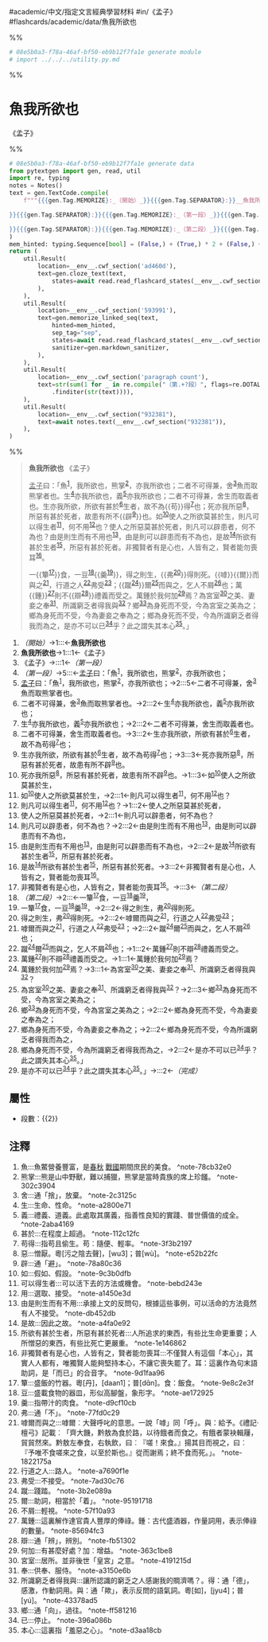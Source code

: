 #academic/中文/指定文言經典學習材料 #in/《孟子》 #flashcards/academic/data/魚我所欲也

%%
```Python
# 08e5b0a3-f78a-46af-bf50-eb9b12f7fa1e generate module
# import ../../../utility.py.md
```
%%

# 魚我所欲也
《孟子》

%%
```Python
# 08e5b0a3-f78a-46af-bf50-eb9b12f7fa1e generate data
from pytextgen import gen, read, util
import re, typing
notes = Notes()
text = gen.TextCode.compile(
	f"""{{{gen.Tag.MEMORIZE}:_（開始）_}}{{{gen.Tag.SEPARATOR}:}}__魚我所欲也__{{{gen.Tag.TEXT}: }}{{{gen.Tag.SEPARATOR}:}}《孟子》{{{gen.Tag.TEXT}:

}}{{{gen.Tag.SEPARATOR}:}}{{{gen.Tag.MEMORIZE}:_（第一段）_}}{{{gen.Tag.SEPARATOR}:}}<u>孟子</u>曰：「魚{notes.embed("魚", "魚鱉營養豐富，是<u>春秋</u>&nbsp;<u>戰國</u>期間庶民的美食。")}，我所欲也，熊掌{notes.embed("熊掌", "熊是山中野獸，難以捕獵，熊掌是當時貴族的席上珍饈。")}，亦我所欲也；{{{gen.Tag.SEPARATOR}:}}二者不可得兼，舍{notes.embed("舍", "通「捨」，放棄。")}魚而取熊掌者也。{{{gen.Tag.SEPARATOR}:}}生{notes.embed("生", "生命、性命。")}亦我所欲也，義{notes.embed("義", "禮義、道義。此處取其廣義，指善性良知的實踐、普世價值的成全。")}亦我所欲也；{{{gen.Tag.SEPARATOR}:}}二者不可得兼，舍生而取義者也。{{{gen.Tag.SEPARATOR}:}}生亦我所欲，所欲有甚於{notes.embed("甚於", "在程度上超過。")}生者，故不為{hard("苟")}得{notes.embed("苟得", "指苟且偷生。苟︰隨便、輕率。")}也；{{{gen.Tag.SEPARATOR}:}}死亦我所惡{notes.embed("惡", "憎厭。粵[污之陰去聲]，[wu3]；普[wù]。")}，所惡有甚於死者，故患有所不{hard(f"辟{notes.embed('辟', '通「避」。')}")}也。{{{gen.Tag.SEPARATOR}:}}如{notes.embed("如", "假如、假設。")}使人之所欲莫甚於生，{{{gen.Tag.SEPARATOR}:}}則凡可以得生者{notes.embed("可以得生者", "可以活下去的方法或機會。")}，何不用{notes.embed("用", "選取、接受。")}也？{{{gen.Tag.SEPARATOR}:}}使人之所惡莫甚於死者，{{{gen.Tag.SEPARATOR}:}}則凡可以辟患者，何不為也？{{{gen.Tag.SEPARATOR}:}}由是則生而有不用也{notes.embed("由是則生而有不用", "承接上文的反問句，根據這些事例，可以活命的方法竟然有人不接受。")}，由是則可以辟患而有不為也，{{{gen.Tag.SEPARATOR}:}}是故{notes.embed("是故", "因此之故。")}所欲有甚於生者{notes.embed("所欲有甚於生者，所惡有甚於死者", "人所追求的東西，有些比生命更重要；人所憎惡的東西，有些比死亡更嚴重。")}，所惡有甚於死者。{{{gen.Tag.SEPARATOR}:}}非獨賢者有是心也，人皆有之，賢者能勿喪耳{notes.embed("非獨賢者有是心也，人皆有之，賢者能勿喪耳", "不僅賢人有這個「本心」，其實人人都有，唯獨賢人能夠堅持本心，不讓它喪失罷了。耳：這裏作為句末語助詞，是「而已」的合音字。")}。{{{gen.Tag.TEXT}:

}}{{{gen.Tag.SEPARATOR}:}}{{{gen.Tag.MEMORIZE}:_（第二段）_}}{{{gen.Tag.SEPARATOR}:}}一{hard(f"簞{notes.embed('簞', '盛飯的竹器。粵[丹]，[daan1]；普[dɑ̄n]。食：飯食。')}")}食，一豆{notes.embed("豆", "盛載食物的器皿，形似高腳盤，象形字。")}{hard(f"羹{notes.embed('羹', '指帶汁的肉食。')}")}，{{{gen.Tag.SEPARATOR}:}}得之則生，{hard(f"弗{notes.embed('弗', '通「不」。')}")}得則死。{{{gen.Tag.SEPARATOR}:}}{hard("嘑")}{hard("爾")}而與之{notes.embed("嘑爾而與之", "嘑爾︰大聲呼叱的意思。一說「嘑」同「呼」。與：給予。《禮記‧檀弓》記載︰「齊大饑，黔敖為食於路，以待餓者而食之。有餓者蒙袂輯屨，貿貿然來。黔敖左奉食，右執飲，曰︰『嗟！來食。』揚其目而視之，曰︰『予唯不食嗟來之食，以至於斯也。』從而謝焉；終不食而死。」。")}，行道之人{notes.embed("行道之人", "路人。")}弗受{notes.embed("弗受", "不接受。")}；{{{gen.Tag.SEPARATOR}:}}{hard(f"蹴{notes.embed('蹴', '踐踏。')}")}爾{notes.embed("爾", "助詞，相當於「着」。")}而與之，乞人不屑{notes.embed("不屑", "輕視。")}也；{{{gen.Tag.SEPARATOR}:}}萬{hard("鍾")}{notes.embed("萬鍾", "這裏解作達官貴人豐厚的俸祿。鍾：古代盛酒器，作量詞用，表示俸祿的數量。")}則不{hard(f"辯{notes.embed('辯', '通「辨」，辨別。')}")}禮義而受之。{{{gen.Tag.SEPARATOR}:}}萬鍾於我何加{notes.embed("何加", "有甚麼好處？加︰增益。")}焉？{{{gen.Tag.SEPARATOR}:}}為宮室{notes.embed("宮室", "居所。並非後世「皇宮」之意。")}之美、妻妾之奉{notes.embed("奉", "供奉、服侍。")}、所識窮乏者得我與{notes.embed("所識窮乏者得我與", "讓所認識的窮乏之人感謝我的賙濟嗎？。得：通「德」，感激，作動詞用。與：通「歟」，表示反問的語氣詞。粵[如]，[jyu4]；普[yú]。")}？{{{gen.Tag.SEPARATOR}:}}鄉{notes.embed("鄉", "通「向」，過往。")}為身死而不受，今為宮室之美為之；{{{gen.Tag.SEPARATOR}:}}鄉為身死而不受，今為妻妾之奉為之；{{{gen.Tag.SEPARATOR}:}}鄉為身死而不受，今為所識窮乏者得我而為之，{{{gen.Tag.SEPARATOR}:}}是亦不可以已{notes.embed("已", "停止。")}乎？此之謂失其本心{notes.embed("本心", "這裏指「羞惡之心」。")}。」{{{gen.Tag.SEPARATOR}:}}{{{gen.Tag.MEMORIZE}:_（完成）_}}"""
)
mem_hinted: typing.Sequence[bool] = (False,) + (True,) * 2 + (False,) + (True,) * 13 + (False,) + (True,) * 11 + (False,)
return (
	util.Result(
		location=__env__.cwf_section('ad460d'),
		text=gen.cloze_text(text,
			states=await read.read_flashcard_states(__env__.cwf_section("ad460d")),
		),
	),
	util.Result(
		location=__env__.cwf_section('593991'),
		text=gen.memorize_linked_seq(text,
			hinted=mem_hinted,
			sep_tag="sep",
			states=await read.read_flashcard_states(__env__.cwf_section('593991')),
			sanitizer=gen.markdown_sanitizer,
		),
	),
	util.Result(
		location=__env__.cwf_section('paragraph count'),
		text=str(sum(1 for _ in re.compile("（第.+?段）", flags=re.DOTALL)
			.finditer(str(text)))),
	),
	util.Result(
		location=__env__.cwf_section("932381"),
		text=await notes.text(__env__.cwf_section("932381")),
	),
)
```
%%

<!--08e5b0a3-f78a-46af-bf50-eb9b12f7fa1e generate section="ad460d"--><!-- The following content is generated at 2023-03-07T23:29:51.005391+08:00. Any edits will be overridden! -->

> __魚我所欲也__ 《孟子》
>
> <u>孟子</u>曰：「魚<sup>[1](#^note-78cb32e0)</sup>，我所欲也，熊掌<sup>[2](#^note-302c3904)</sup>，亦我所欲也；二者不可得兼，舍<sup>[3](#^note-2c3125c)</sup>魚而取熊掌者也。生<sup>[4](#^note-a2800e71)</sup>亦我所欲也，義<sup>[5](#^note-2aba4169)</sup>亦我所欲也；二者不可得兼，舍生而取義者也。生亦我所欲，所欲有甚於<sup>[6](#^note-112c12fc)</sup>生者，故不為{{苟}}得<sup>[7](#^note-3f3b2197)</sup>也；死亦我所惡<sup>[8](#^note-e52b22fc)</sup>，所惡有甚於死者，故患有所不{{辟<sup>[9](#^note-78a80c36)</sup>}}也。如<sup>[10](#^note-9c3b0dfb)</sup>使人之所欲莫甚於生，則凡可以得生者<sup>[11](#^note-bebd243e)</sup>，何不用<sup>[12](#^note-a1450e3d)</sup>也？使人之所惡莫甚於死者，則凡可以辟患者，何不為也？由是則生而有不用也<sup>[13](#^note-db452db)</sup>，由是則可以辟患而有不為也，是故<sup>[14](#^note-a4fa0e92)</sup>所欲有甚於生者<sup>[15](#^note-1e146862)</sup>，所惡有甚於死者。非獨賢者有是心也，人皆有之，賢者能勿喪耳<sup>[16](#^note-9d1faa96)</sup>。
>
> 一{{簞<sup>[17](#^note-9e8c2e3f)</sup>}}食，一豆<sup>[18](#^note-ae172925)</sup>{{羹<sup>[19](#^note-d9cf10cb)</sup>}}，得之則生，{{弗<sup>[20](#^note-77fd0c29)</sup>}}得則死。{{嘑}}{{爾}}而與之<sup>[21](#^note-1822175a)</sup>，行道之人<sup>[22](#^note-a7690f1e)</sup>弗受<sup>[23](#^note-7ad30c76)</sup>；{{蹴<sup>[24](#^note-3b2e089a)</sup>}}爾<sup>[25](#^note-95191718)</sup>而與之，乞人不屑<sup>[26](#^note-57f10a93)</sup>也；萬{{鍾}}<sup>[27](#^note-85694fc3)</sup>則不{{辯<sup>[28](#^note-fb51302)</sup>}}禮義而受之。萬鍾於我何加<sup>[29](#^note-363c1be8)</sup>焉？為宮室<sup>[30](#^note-4191215d)</sup>之美、妻妾之奉<sup>[31](#^note-a3150e6b)</sup>、所識窮乏者得我與<sup>[32](#^note-43378ad5)</sup>？鄉<sup>[33](#^note-ff581216)</sup>為身死而不受，今為宮室之美為之；鄉為身死而不受，今為妻妾之奉為之；鄉為身死而不受，今為所識窮乏者得我而為之，是亦不可以已<sup>[34](#^note-396a086b)</sup>乎？此之謂失其本心<sup>[35](#^note-d3aa18cb)</sup>。」

<!--/08e5b0a3-f78a-46af-bf50-eb9b12f7fa1e-->

<!--08e5b0a3-f78a-46af-bf50-eb9b12f7fa1e generate section="593991"--><!-- The following content is generated at 2023-03-07T23:29:51.221534+08:00. Any edits will be overridden! -->

1. _（開始）_→1:::←__魚我所欲也__ <!--SR:!2023-11-23,297,310!2023-09-23,250,310-->
2. __魚我所欲也__→1:::1←《孟子》 <!--SR:!2023-03-20,90,250!2024-02-14,349,290-->
3. 《孟子》→:::1←_（第一段）_ <!--SR:!2023-05-29,164,310!2023-03-18,70,190-->
4. _（第一段）_→5:::←<u>孟子</u>曰：「魚<sup>[1](#^note-78cb32e0)</sup>，我所欲也，熊掌<sup>[2](#^note-302c3904)</sup>，亦我所欲也； <!--SR:!2023-05-04,71,230!2023-05-31,152,290-->
5. <u>孟子</u>曰：「魚<sup>[1](#^note-78cb32e0)</sup>，我所欲也，熊掌<sup>[2](#^note-302c3904)</sup>，亦我所欲也；→2:::5←二者不可得兼，舍<sup>[3](#^note-2c3125c)</sup>魚而取熊掌者也。 <!--SR:!2023-06-19,157,270!2023-05-25,129,250-->
6. 二者不可得兼，舍<sup>[3](#^note-2c3125c)</sup>魚而取熊掌者也。→2:::2←生<sup>[4](#^note-a2800e71)</sup>亦我所欲也，義<sup>[5](#^note-2aba4169)</sup>亦我所欲也； <!--SR:!2023-08-08,167,230!2023-08-21,190,250-->
7. 生<sup>[4](#^note-a2800e71)</sup>亦我所欲也，義<sup>[5](#^note-2aba4169)</sup>亦我所欲也；→2:::2←二者不可得兼，舍生而取義者也。 <!--SR:!2023-08-07,181,250!2023-04-21,115,250-->
8. 二者不可得兼，舍生而取義者也。→3:::2←生亦我所欲，所欲有甚於<sup>[6](#^note-112c12fc)</sup>生者，故不為苟得<sup>[7](#^note-3f3b2197)</sup>也； <!--SR:!2023-09-14,204,250!2023-05-06,119,250-->
9. 生亦我所欲，所欲有甚於<sup>[6](#^note-112c12fc)</sup>生者，故不為苟得<sup>[7](#^note-3f3b2197)</sup>也；→3:::3←死亦我所惡<sup>[8](#^note-e52b22fc)</sup>，所惡有甚於死者，故患有所不辟<sup>[9](#^note-78a80c36)</sup>也。 <!--SR:!2023-09-14,204,250!2023-04-08,78,230-->
10. 死亦我所惡<sup>[8](#^note-e52b22fc)</sup>，所惡有甚於死者，故患有所不辟<sup>[9](#^note-78a80c36)</sup>也。→1:::3←如<sup>[10](#^note-9c3b0dfb)</sup>使人之所欲莫甚於生， <!--SR:!2023-05-07,128,270!2023-04-08,105,250-->
11. 如<sup>[10](#^note-9c3b0dfb)</sup>使人之所欲莫甚於生，→2:::1←則凡可以得生者<sup>[11](#^note-bebd243e)</sup>，何不用<sup>[12](#^note-a1450e3d)</sup>也？ <!--SR:!2023-05-24,134,250!2023-05-26,135,250-->
12. 則凡可以得生者<sup>[11](#^note-bebd243e)</sup>，何不用<sup>[12](#^note-a1450e3d)</sup>也？→1:::2←使人之所惡莫甚於死者， <!--SR:!2023-09-13,203,250!2023-04-14,108,250-->
13. 使人之所惡莫甚於死者，→2:::1←則凡可以辟患者，何不為也？ <!--SR:!2023-05-31,133,250!2023-08-20,189,250-->
14. 則凡可以辟患者，何不為也？→2:::2←由是則生而有不用也<sup>[13](#^note-db452db)</sup>，由是則可以辟患而有不為也， <!--SR:!2023-04-19,81,190!2023-07-10,171,270-->
15. 由是則生而有不用也<sup>[13](#^note-db452db)</sup>，由是則可以辟患而有不為也，→2:::2←是故<sup>[14](#^note-a4fa0e92)</sup>所欲有甚於生者<sup>[15](#^note-1e146862)</sup>，所惡有甚於死者。 <!--SR:!2023-05-28,79,230!2023-09-08,193,250-->
16. 是故<sup>[14](#^note-a4fa0e92)</sup>所欲有甚於生者<sup>[15](#^note-1e146862)</sup>，所惡有甚於死者。→3:::2←非獨賢者有是心也，人皆有之，賢者能勿喪耳<sup>[16](#^note-9d1faa96)</sup>。 <!--SR:!2023-08-05,164,230!2023-08-12,163,230-->
17. 非獨賢者有是心也，人皆有之，賢者能勿喪耳<sup>[16](#^note-9d1faa96)</sup>。→:::3←_（第二段）_ <!--SR:!2023-05-21,145,290!2023-09-20,202,250-->
18. _（第二段）_→2:::←一簞<sup>[17](#^note-9e8c2e3f)</sup>食，一豆<sup>[18](#^note-ae172925)</sup>羹<sup>[19](#^note-d9cf10cb)</sup>， <!--SR:!2023-06-13,90,230!2023-05-04,133,290-->
19. 一簞<sup>[17](#^note-9e8c2e3f)</sup>食，一豆<sup>[18](#^note-ae172925)</sup>羹<sup>[19](#^note-d9cf10cb)</sup>，→2:::2←得之則生，弗<sup>[20](#^note-77fd0c29)</sup>得則死。 <!--SR:!2023-06-29,152,250!2023-03-25,18,190-->
20. 得之則生，弗<sup>[20](#^note-77fd0c29)</sup>得則死。→2:::2←嘑爾而與之<sup>[21](#^note-1822175a)</sup>，行道之人<sup>[22](#^note-a7690f1e)</sup>弗受<sup>[23](#^note-7ad30c76)</sup>； <!--SR:!2023-09-28,206,250!2023-06-30,153,250-->
21. 嘑爾而與之<sup>[21](#^note-1822175a)</sup>，行道之人<sup>[22](#^note-a7690f1e)</sup>弗受<sup>[23](#^note-7ad30c76)</sup>；→2:::2←蹴<sup>[24](#^note-3b2e089a)</sup>爾<sup>[25](#^note-95191718)</sup>而與之，乞人不屑<sup>[26](#^note-57f10a93)</sup>也； <!--SR:!2023-05-02,94,230!2023-05-08,121,250-->
22. 蹴<sup>[24](#^note-3b2e089a)</sup>爾<sup>[25](#^note-95191718)</sup>而與之，乞人不屑<sup>[26](#^note-57f10a93)</sup>也；→1:::2←萬鍾<sup>[27](#^note-85694fc3)</sup>則不辯<sup>[28](#^note-fb51302)</sup>禮義而受之。 <!--SR:!2023-10-11,216,250!2023-05-16,127,250-->
23. 萬鍾<sup>[27](#^note-85694fc3)</sup>則不辯<sup>[28](#^note-fb51302)</sup>禮義而受之。→1:::1←萬鍾於我何加<sup>[29](#^note-363c1be8)</sup>焉？ <!--SR:!2023-09-12,202,250!2023-06-23,148,250-->
24. 萬鍾於我何加<sup>[29](#^note-363c1be8)</sup>焉？→3:::1←為宮室<sup>[30](#^note-4191215d)</sup>之美、妻妾之奉<sup>[31](#^note-a3150e6b)</sup>、所識窮乏者得我與<sup>[32](#^note-43378ad5)</sup>？ <!--SR:!2023-06-06,135,250!2023-06-17,144,250-->
25. 為宮室<sup>[30](#^note-4191215d)</sup>之美、妻妾之奉<sup>[31](#^note-a3150e6b)</sup>、所識窮乏者得我與<sup>[32](#^note-43378ad5)</sup>？→2:::3←鄉<sup>[33](#^note-ff581216)</sup>為身死而不受，今為宮室之美為之； <!--SR:!2023-04-15,109,250!2023-08-14,183,250-->
26. 鄉<sup>[33](#^note-ff581216)</sup>為身死而不受，今為宮室之美為之；→2:::2←鄉為身死而不受，今為妻妾之奉為之； <!--SR:!2023-08-16,197,270!2023-11-26,256,270-->
27. 鄉為身死而不受，今為妻妾之奉為之；→2:::2←鄉為身死而不受，今為所識窮乏者得我而為之， <!--SR:!2023-04-10,106,250!2023-10-10,230,270-->
28. 鄉為身死而不受，今為所識窮乏者得我而為之，→2:::2←是亦不可以已<sup>[34](#^note-396a086b)</sup>乎？此之謂失其本心<sup>[35](#^note-d3aa18cb)</sup>。」 <!--SR:!2023-08-20,199,270!2023-07-06,118,230-->
29. 是亦不可以已<sup>[34](#^note-396a086b)</sup>乎？此之謂失其本心<sup>[35](#^note-d3aa18cb)</sup>。」→:::2←_（完成）_ <!--SR:!2023-06-29,188,310!2023-07-31,175,250-->

<!--/08e5b0a3-f78a-46af-bf50-eb9b12f7fa1e-->

## 屬性

- 段數：{{<!--08e5b0a3-f78a-46af-bf50-eb9b12f7fa1e generate section="paragraph count"--><!-- The following content is generated at 2023-03-01T08:31:01.265120+08:00. Any edits will be overridden! -->2<!--/08e5b0a3-f78a-46af-bf50-eb9b12f7fa1e-->}}

## 注釋

<!--08e5b0a3-f78a-46af-bf50-eb9b12f7fa1e generate section="932381"--><!-- The following content is generated at 2023-03-07T23:29:51.173975+08:00. Any edits will be overridden! -->

1. 魚:::魚鱉營養豐富，是<u>春秋</u>&nbsp;<u>戰國</u>期間庶民的美食。 ^note-78cb32e0
2. 熊掌:::熊是山中野獸，難以捕獵，熊掌是當時貴族的席上珍饈。 ^note-302c3904
3. 舍:::通「捨」，放棄。 ^note-2c3125c
4. 生:::生命、性命。 ^note-a2800e71
5. 義:::禮義、道義。此處取其廣義，指善性良知的實踐、普世價值的成全。 ^note-2aba4169
6. 甚於:::在程度上超過。 ^note-112c12fc
7. 苟得:::指苟且偷生。苟︰隨便、輕率。 ^note-3f3b2197
8. 惡:::憎厭。粵[污之陰去聲]，[wu3]；普[wù]。 ^note-e52b22fc
9. 辟:::通「避」。 ^note-78a80c36
10. 如:::假如、假設。 ^note-9c3b0dfb
11. 可以得生者:::可以活下去的方法或機會。 ^note-bebd243e
12. 用:::選取、接受。 ^note-a1450e3d
13. 由是則生而有不用:::承接上文的反問句，根據這些事例，可以活命的方法竟然有人不接受。 ^note-db452db
14. 是故:::因此之故。 ^note-a4fa0e92
15. 所欲有甚於生者，所惡有甚於死者:::人所追求的東西，有些比生命更重要；人所憎惡的東西，有些比死亡更嚴重。 ^note-1e146862
16. 非獨賢者有是心也，人皆有之，賢者能勿喪耳:::不僅賢人有這個「本心」，其實人人都有，唯獨賢人能夠堅持本心，不讓它喪失罷了。耳：這裏作為句末語助詞，是「而已」的合音字。 ^note-9d1faa96
17. 簞:::盛飯的竹器。粵[丹]，[daan1]；普[dɑ̄n]。食：飯食。 ^note-9e8c2e3f
18. 豆:::盛載食物的器皿，形似高腳盤，象形字。 ^note-ae172925
19. 羹:::指帶汁的肉食。 ^note-d9cf10cb
20. 弗:::通「不」。 ^note-77fd0c29
21. 嘑爾而與之:::嘑爾︰大聲呼叱的意思。一說「嘑」同「呼」。與：給予。《禮記‧檀弓》記載︰「齊大饑，黔敖為食於路，以待餓者而食之。有餓者蒙袂輯屨，貿貿然來。黔敖左奉食，右執飲，曰︰『嗟！來食。』揚其目而視之，曰︰『予唯不食嗟來之食，以至於斯也。』從而謝焉；終不食而死。」。 ^note-1822175a
22. 行道之人:::路人。 ^note-a7690f1e
23. 弗受:::不接受。 ^note-7ad30c76
24. 蹴:::踐踏。 ^note-3b2e089a
25. 爾:::助詞，相當於「着」。 ^note-95191718
26. 不屑:::輕視。 ^note-57f10a93
27. 萬鍾:::這裏解作達官貴人豐厚的俸祿。鍾：古代盛酒器，作量詞用，表示俸祿的數量。 ^note-85694fc3
28. 辯:::通「辨」，辨別。 ^note-fb51302
29. 何加:::有甚麼好處？加︰增益。 ^note-363c1be8
30. 宮室:::居所。並非後世「皇宮」之意。 ^note-4191215d
31. 奉:::供奉、服侍。 ^note-a3150e6b
32. 所識窮乏者得我與:::讓所認識的窮乏之人感謝我的賙濟嗎？。得：通「德」，感激，作動詞用。與：通「歟」，表示反問的語氣詞。粵[如]，[jyu4]；普[yú]。 ^note-43378ad5
33. 鄉:::通「向」，過往。 ^note-ff581216
34. 已:::停止。 ^note-396a086b
35. 本心:::這裏指「羞惡之心」。 ^note-d3aa18cb

<!--/08e5b0a3-f78a-46af-bf50-eb9b12f7fa1e-->
